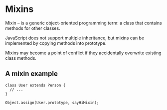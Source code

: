 # Mixins

Mixin – is a generic object-oriented programming term: a class that contains methods for other classes.

JavaScript does not support multiple inheritance, but mixins can be implemented by copying methods into prototype.

Mixins may become a point of conflict if they accidentally overwrite existing class methods.

## A mixin example

```
class User extends Person {
  // ...
}

Object.assign(User.prototype, sayHiMixin);
```